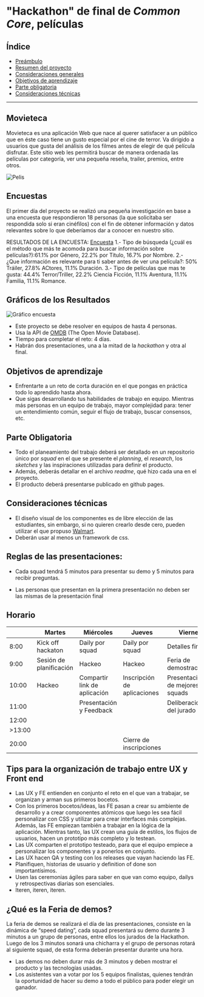 # "Hackathon" de final de _Common Core_, películas

 ## Índice

 * [Preámbulo](#preámbulo)
* [Resumen del proyecto](#resumen-del-proyecto)
* [Consideraciones generales](#consideraciones-generales)
* [Objetivos de aprendizaje](#objetivos-de-aprendizaje)
* [Parte obligatoria](#parte-obligatoria)
* [Consideraciones técnicas](#consideraciones-técnicas)

 ***

 ## Movieteca

Movieteca es una aplicación Web que nace al querer satisfacer a un público que en éste caso tiene un gusto especial por el cine de terror. Va dirigido a usuarios que gusta del análisis de los filmes antes de elegir de qué película disfrutar. Este sitio web les permitirá buscar de manera ordenada las películas por categoría, ver una pequeña reseña, trailer, premios, entre otros.

 ![Pelis](https://media.giphy.com/media/NipFetnQOuKhW/giphy.gif)

 ## Encuestas

El primer día del proyecto se realizó una pequeña investigación en base a una encuesta que respondieron 18 personas (la que solicitaba ser respondida solo si eran cinéfilos) con el fin de obtener información y datos relevantes sobre lo que deberíamos dar a conocer en nuestro sitio.

RESULTADOS DE LA ENCUESTA: [Encuesta](https://docs.google.com/forms/d/1O9Dz2TDckx_AJ71ZEVi1gz1XbMrgenVntsPM_q2BcVk/edit)
1.- Tipo de búsqueda (¿cuál es el método que más te acomoda para buscar información sobre películas?):61.1% por Género, 22.2% por Título, 16.7% por Nombre.
2.- ¿Que información es relevante para ti saber antes de ver una película?: 50% Tráiler, 27.8% ACtores, 11.1% Duración.
3.- Tipo de películas que mas te gusta: 44.4% Terror/Triller, 22.2% Ciencia Ficción, 11.1% Aventura, 11.1% Familia, 11.1% Romance.


 ## Gráficos de los Resultados

 ![Gráfico encuesta](./src/imágenes/encuesta1.png "Grafico encuesta")

 * Este proyecto se debe resolver en equipos de hasta 4 personas.
* Usa la API de [OMDB](http://www.omdbapi.com/) (The Open Movie Database).
* Tiempo para completar el reto: 4 días.
* Habrán dos presentaciones, una a la mitad de la _hackathon_ y otra al final.

 ## Objetivos de aprendizaje

 * Enfrentarte a un reto de corta duración en el que pongas en práctica todo
lo aprendido hasta ahora.
* Que sigas desarrollando tus habilidades de trabajo en equipo. Mientras más
personas en un equipo de trabajo, mayor complejidad para: tener un entendimiento
común, seguir el flujo de trabajo, buscar consensos, etc.

 ## Parte Obligatoria

 * Todo el planeamiento del trabajo deberá ser detallado en un repositorio único
por _squad_ en el que se presente el _planning_, el _research_, los _sketches_
y las inspiraciones utilizadas para definir el producto.
* Además, deberás detallar en el archivo _readme_, qué hizo cada una en el
proyecto.
* El producto deberá presentarse publicado en github pages.

 ## Consideraciones técnicas

 * El diseño visual de los componentes es de libre elección de las estudiantes,
sin embargo, si no quieren crearlo desde cero, pueden utilizar el que
propuso [Walmart](https://drive.google.com/file/d/0B6GBtl-gO6LwaVprQkFqTGI2a28/view).
* Deberán usar al menos un framework de css.

## Reglas de las presentaciones: 
* Cada squad tendrá 5 minutos para presentar su demo y 5 minutos para recibir preguntas. 

* Las personas que presentan en la primera presentación no deben ser las mismas de la presentación final 


## Horario

|       |  Martes           | Miércoles                    | Jueves                        | Viernes                               |
|------ | ------------------| ---------------------------- | ----------------------------- | ------------------------------------- |
| 8:00  | Kick off hackaton | Daily por squad              | Daily por squad               | Detalles finales                      |
| 9:00  | Sesión de planificación  | Hackeo                       | Hackeo                 | Feria de demostraciones               |
| 10:00 | Hackeo            | Compartir link de aplicación | Inscripción de aplicaciones   | Presentación de mejores squads        |
| 11:00 |                   | Presentación y Feedback      |                               | Deliberación del jurado               |
| 12:00 |                   |                              |                               |                                       |
|>13:00 |                   |                              |                               |                                       |
| 20:00 |                   |                              | Cierre de inscripciones       |                                       |

## Tips para la organización de trabajo entre UX y Front end 

* Las UX y FE entienden en conjunto el reto en el que van a trabajar, se organizan y arman sus primeros bocetos.
* Con los primeros bocetos/ideas, las FE pasan a crear su ambiente de desarrollo y a crear componentes atómicos que luego les sea fácil personalizar con CSS y utilizar para crear interfaces más complejas. Además, las FE empiezan también a trabajar en la lógica de la aplicación. Mientras tanto, las UX crean una guía de estilos, los flujos de usuarios, hacen un prototipo más completo y lo testean.
* Las UX comparten el prototipo testeado, para que el equipo empiece a personalizar los componentes y a ponerlos en conjunto.
* Las UX hacen QA y testing con los releases que vayan haciendo las FE.
* Planifiquen, historias de usuario y definition of done son importantísimos.
* Usen las ceremonias ágiles para saber en que van como equipo, dailys y retrospectivas diarias son esenciales.
* Iteren, iteren, iteren.

## ¿Qué es la Feria de demos?

La feria de demos se realizará el día de las presentaciones, consiste en la dinámica de “speed dating”, cada squad presentará su demo durante 3 minutos a un grupo de personas, entre ellos los jurados de la Hackathon. Luego de los 3 minutos sonará una chicharra y el grupo de personas rotará al siguiente squad, de esta forma deberán presentar durante una hora. 

* Las demos no deben durar más de 3 minutos y deben mostrar el producto y las tecnologías usadas.
* Los asistentes van a votar por los 5 equipos finalistas, quienes tendrán la oportunidad de hacer su demo a todo el público para poder elegir un ganador. 
